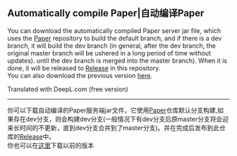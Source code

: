 ## Automatically compile Paper|自动编译Paper
You can download the automatically compiled Paper server jar file, which uses the [Paper](https://papermc.io/software/paper) repository to build the default branch, and if there is a dev branch, it will build the dev branch (in general, after the dev branch, the original master branch will be ushered in a long period of time without updates). until the dev branch is merged into the master branch). When it is done, it will be released to [Release](https://github.com/sekaom/paper_build_action/releases) in this repository.  
You can also download the previous version [here](https://pan.neokoni.moe/%E9%98%BF%E9%87%8C%E4%BA%91%E7%9B%98%20%7C%20AliDrive/Minecraft-Paper).

Translated with DeepL.com (free version)

------------

你可以下载自动编译的Paper服务端jar文件，它使用[Paper](https://papermc.io/software/paper)仓库默认分支构建,如果存在dev分支，则会构建dev分支(一般情况下有dev分支后原master分支将会迎来长时间的不更新，直到dev分支合并到了master分支)。并在完成后发布到此仓库的[Release](https://github.com/sekaom/paper_build_action/releases)中。  
你也可以在[这里](https://pan.neokoni.moe/%E9%98%BF%E9%87%8C%E4%BA%91%E7%9B%98%20%7C%20AliDrive/Minecraft-Paper)下载以前的版本

